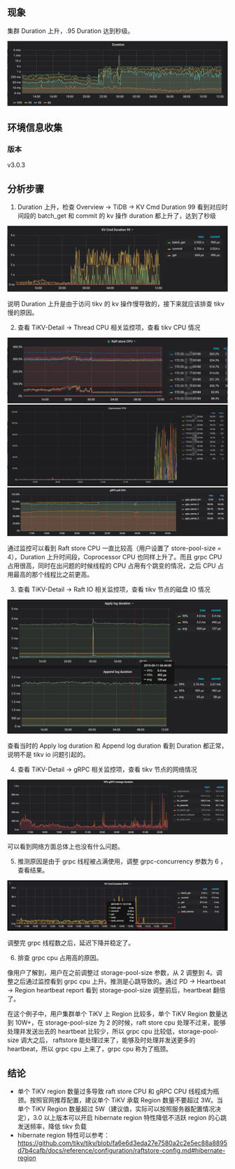 ## 现象
集群 Duration 上升，.95 Duration 达到秒级。

![duration](./resources/case612-duration.png)

## 环境信息收集
### 版本

v3.0.3

## 分析步骤

1. Duration 上升，检查 Overview -> TiDB -> KV Cmd Duration 99 看到对应时间段的 batch_get 和 commit 的 kv 操作 duration 都上升了，达到了秒级

![kv-cmd-duration](./resources/case612-kv-cmd-duration.png)

说明 Duration 上升是由于访问 tikv 的 kv 操作慢导致的，接下来就应该排查 tikv 慢的原因。

2. 查看 TiKV-Detail -> Thread CPU 相关监控项，查看 tikv CPU 情况

![raft-store-cpu](./resources/case612-raft-store-cpu.png)
![coprocessor-cpu](./resources/case612-coprocessor-cpu.png)
![grpc-poll](./resources/case612-grpc-poll-cpu.png)

通过监控可以看到 Raft store CPU 一直比较高（用户设置了 store-pool-size = 4），Duration 上升时间段，Coprocessor CPU 也同样上升了。而且 grpc CPU 占用很高，同时在出问题的时候线程的 CPU 占用有个跳变的情况，之后 CPU 占用最高的那个线程比之前更高。

3. 查看 TiKV-Detail -> Raft IO 相关监控项，查看 tikv 节点的磁盘 IO 情况

![raft-io](./resources/case612-raft-io.png)

查看当时的 Apply log duration 和 Append log duration 看到 Duration 都正常，说明不是 tikv io 问题引起的。

4. 查看 TiKV-Detail -> gRPC 相关监控项，查看 tikv 节点的网络情况

![grpc-duration](./resources/case612-grpc-duration.png)

可以看到网络方面总体上也没有什么问题。

5. 推测原因是由于 grpc 线程被占满使用，调整 grpc-concurrency 参数为 6 ，查看结果。

![result](./resources/case612-result.png)

调整完 grpc 线程数之后，延迟下降并稳定了。

6. 排查 grpc cpu 占用高的原因。

像用户了解到，用户在之前调整过 storage-pool-size 参数，从 2 调整到 4。调整之后通过监控看到 grpc cpu 上升。推测是心跳导致的。通过 PD -> Heartbeat -> Region heartbeat report 看到 storage-pool-size 调整前后，heartbeat 翻倍了。

在这个例子中，用户集群单个 TiKV 上 Region 比较多，单个 TiKV Region 数量达到 10W+，在 storage-pool-size 为 2 的时候，raft store cpu 处理不过来，能够处理并发送出去的 heartbeat 比较少，所以 grpc cpu 比较低，storage-pool-size 调大之后， raftstore 能处理过来了，能够及时处理并发送更多的 heartbeat，所以 grpc cpu 上来了，grpc cpu 称为了瓶颈。 

## 结论
- 单个 TiKV region 数量过多导致 raft store CPU 和 gRPC CPU 线程成为瓶颈。按照官网推荐配置，建议单个 TiKV 承载 Region 数量不要超过 3W。当单个 TiKV Region 数量超过 5W（建议值，实际可以按照服务器配置情况决定），3.0 以上版本可以开启 hibernate region 特性降低不活跃 region 的心跳发送频率，降低 tikv 负载
- hibernate region 特性可以参考：https://github.com/tikv/tikv/blob/fa6e6d3eda27e7580a2c2e5ec88a8895d7b4cafb/docs/reference/configuration/raftstore-config.md#hibernate-region




